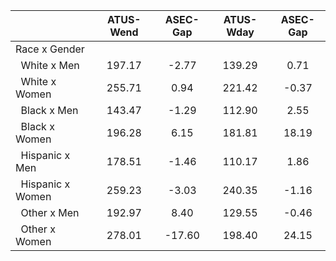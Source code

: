 
|                      |    ATUS-Wend |     ASEC-Gap |    ATUS-Wday |     ASEC-Gap |
| -------------------- | :----------: | :----------: | :----------: | :----------: |
| Race x Gender        |              |              |              |              |
| &nbsp;&nbsp;White x Men |       197.17 |        -2.77 |       139.29 |         0.71 |
| &nbsp;&nbsp;White x Women |       255.71 |         0.94 |       221.42 |        -0.37 |
| &nbsp;&nbsp;Black x Men |       143.47 |        -1.29 |       112.90 |         2.55 |
| &nbsp;&nbsp;Black x Women |       196.28 |         6.15 |       181.81 |        18.19 |
| &nbsp;&nbsp;Hispanic x Men |       178.51 |        -1.46 |       110.17 |         1.86 |
| &nbsp;&nbsp;Hispanic x Women |       259.23 |        -3.03 |       240.35 |        -1.16 |
| &nbsp;&nbsp;Other x Men |       192.97 |         8.40 |       129.55 |        -0.46 |
| &nbsp;&nbsp;Other x Women |       278.01 |       -17.60 |       198.40 |        24.15 |

